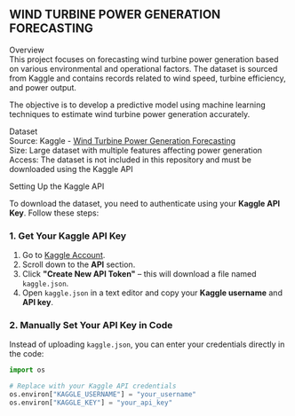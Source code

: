 ## **WIND TURBINE POWER GENERATION FORECASTING** 

Overview  
This project focuses on forecasting wind turbine power generation based on various environmental and operational factors. The dataset is sourced from Kaggle and contains records related to wind speed, turbine efficiency, and power output.

The objective is to develop a predictive model using machine learning techniques to estimate wind turbine power generation accurately.

Dataset  
Source: Kaggle - <a href="https://www.kaggle.com/datasets/gauravduttakiit/wind-turbine-power-generation-forecasting" target="_blank">Wind Turbine Power Generation Forecasting</a>  
Size: Large dataset with multiple features affecting power generation  
Access: The dataset is not included in this repository and must be downloaded using the Kaggle API  

Setting Up the Kaggle API

To download the dataset, you need to authenticate using your **Kaggle API Key**. Follow these steps:
### **1️. Get Your Kaggle API Key**
1. Go to [Kaggle Account](https://www.kaggle.com/account).
2. Scroll down to the **API** section.
3. Click **"Create New API Token"** – this will download a file named `kaggle.json`.
4. Open `kaggle.json` in a text editor and copy your **Kaggle username** and **API key**.

### **2️. Manually Set Your API Key in Code**
Instead of uploading `kaggle.json`, you can enter your credentials directly in the code:

```python
import os

# Replace with your Kaggle API credentials
os.environ["KAGGLE_USERNAME"] = "your_username"
os.environ["KAGGLE_KEY"] = "your_api_key"
